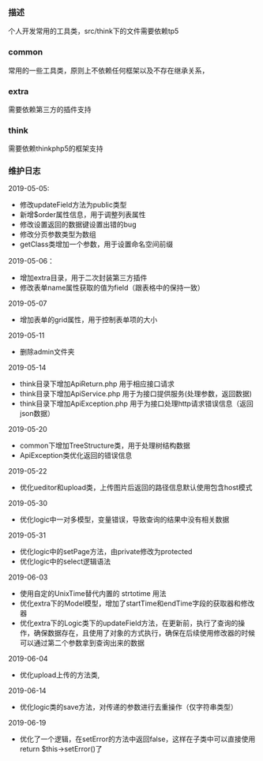 ### 描述

  个人开发常用的工具类，src/think下的文件需要依赖tp5
  
### common 

 常用的一些工具类，原则上不依赖任何框架以及不存在继承关系，
 
### extra 

 需要依赖第三方的插件支持
 
 
### think

 需要依赖thinkphp5的框架支持

### 维护日志

 2019-05-05:
 * 修改updateField方法为public类型
 * 新增$order属性信息，用于调整列表属性
 * 修改设置返回的数据键设置出错的bug
 * 修改分页参数类型为数组
 * getClass类增加一个参数，用于设置命名空间前缀
 
 2019-05-06：
 * 增加extra目录，用于二次封装第三方插件
 * 修改表单name属性获取的值为field（跟表格中的保持一致）
 
 2019-05-07
 * 增加表单的grid属性，用于控制表单项的大小
 
 2019-05-11
 * 删除admin文件夹
 
 2019-05-14
 * think目录下增加ApiReturn.php 用于相应接口请求
 * think目录下增加ApiService.php 用于为接口提供服务(处理参数，返回数据)
 * think目录下增加ApiException.php 用于为接口处理http请求错误信息（返回json数据）
 
 2019-05-20
 * common下增加TreeStructure类，用于处理树结构数据
 * ApiException类优化返回的错误信息
 
 2019-05-22
 * 优化ueditor和upload类，上传图片后返回的路径信息默认使用包含host模式
 
 2019-05-30
 * 优化logic中一对多模型，变量错误，导致查询的结果中没有相关数据
 
 2019-05-31
 * 优化logic中的setPage方法，由private修改为protected
 * 优化logic中的select逻辑语法
 
 2019-06-03
 * 使用自定的UnixTime替代内置的 strtotime 用法
 * 优化extra下的Model模型，增加了startTime和endTime字段的获取器和修改器
 * 优化extra下的Logic类下的updateField方法，在更新前，执行了查询的操作，确保数据存在，且使用了对象的方式执行，确保在后续使用修改器的时候可以通过第二个参数拿到查询出来的数据
 
 2019-06-04
 * 优化upload上传的方法类,
 
 2019-06-14
 * 优化logic类的save方法，对传递的参数进行去重操作（仅字符串类型）
 
 2019-06-19
 * 优化了一个逻辑，在setError的方法中返回false，这样在子类中可以直接使用return $this->setError()了